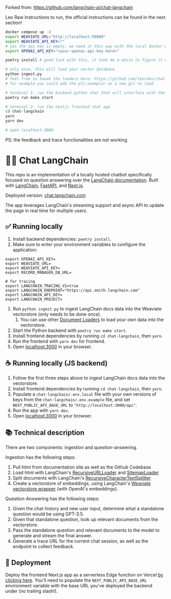 Forked from: https://github.com/langchain-ai/chat-langchain

Leo Raw Instructions to run, the official instructions can be found in the next section!

```sh
docker compose up -d
export WEAVIATE_URL="http://localhost:50080"
export WEAVIATE_API_KEY=""
# yes the api key is empty, we need it this way with the local docker weaviate instance
export OPENAI_API_KEY="<your-openai-api-key-here>"

poetry install # good luck with this, it took me a while to figure it out how to install everything correctly because I had a messy environment before, hopefully you dont

# only once, this will load your vector database
python ingest.py
# feel free to tweak the loaders here: https://github.com/leordev/chat-tbd/blob/leordev/tbd/ingest.py#L153-L158
# for example you could add the pfi-exemplar as a new git to load

# terminal 1: run the backend python chat that will interface with the vector store, openai etc.
poetry run make start

# terminal 2: run the nextjs frontend chat app
cd chat-langchain
yarn
yarn dev

# open localhost:3000
```

PS: the feedback and trace functionalities are not working

# 🦜️🔗 Chat LangChain

This repo is an implementation of a locally hosted chatbot specifically focused on question answering over the [LangChain documentation](https://langchain.readthedocs.io/en/latest/).
Built with [LangChain](https://github.com/hwchase17/langchain/), [FastAPI](https://fastapi.tiangolo.com/), and [Next.js](https://nextjs.org).

Deployed version: [chat.langchain.com](https://chat.langchain.com)

The app leverages LangChain's streaming support and async API to update the page in real time for multiple users.

## ✅ Running locally

1. Install backend dependencies: `poetry install`.
1. Make sure to enter your environment variables to configure the application:

```
export OPENAI_API_KEY=
export WEAVIATE_URL=
export WEAVIATE_API_KEY=
export RECORD_MANAGER_DB_URL=

# for tracing
export LANGCHAIN_TRACING_V2=true
export LANGCHAIN_ENDPOINT="https://api.smith.langchain.com"
export LANGCHAIN_API_KEY=
export LANGCHAIN_PROJECT=
```

1. Run `python ingest.py` to ingest LangChain docs data into the Weaviate vectorstore (only needs to be done once).
   1. You can use other [Document Loaders](https://langchain.readthedocs.io/en/latest/modules/document_loaders.html) to load your own data into the vectorstore.
1. Start the Python backend with `poetry run make start`.
1. Install frontend dependencies by running `cd chat-langchain`, then `yarn`.
1. Run the frontend with `yarn dev` for frontend.
1. Open [localhost:3000](http://localhost:3000) in your browser.

## ☕ Running locally (JS backend)

1. Follow the first three steps above to ingest LangChain docs data into the vectorstore.
1. Install frontend dependencies by running `cd chat-langchain`, then `yarn`.
1. Populate a `chat-langchain/.env.local` file with your own versions of keys from the `chat-langchain/.env.example` file, and set `NEXT_PUBLIC_API_BASE_URL` to `"http://localhost:3000/api"`.
1. Run the app with `yarn dev`.
1. Open [localhost:3000](http://localhost:3000) in your browser.

## 📚 Technical description

There are two components: ingestion and question-answering.

Ingestion has the following steps:

1. Pull html from documentation site as well as the Github Codebase
2. Load html with LangChain's [RecursiveURLLoader](https://python.langchain.com/docs/integrations/document_loaders/recursive_url_loader) and [SitemapLoader](https://python.langchain.com/docs/integrations/document_loaders/sitemap)
3. Split documents with LangChain's [RecursiveCharacterTextSplitter](https://api.python.langchain.com/en/latest/text_splitter/langchain.text_splitter.RecursiveCharacterTextSplitter.html)
4. Create a vectorstore of embeddings, using LangChain's [Weaviate vectorstore wrapper](https://python.langchain.com/docs/integrations/vectorstores/weaviate) (with OpenAI's embeddings).

Question-Answering has the following steps:

1. Given the chat history and new user input, determine what a standalone question would be using GPT-3.5.
2. Given that standalone question, look up relevant documents from the vectorstore.
3. Pass the standalone question and relevant documents to the model to generate and stream the final answer.
4. Generate a trace URL for the current chat session, as well as the endpoint to collect feedback.

## 🚀 Deployment

Deploy the frontend Next.js app as a serverless Edge function on Vercel [by clicking here]().
You'll need to populate the `NEXT_PUBLIC_API_BASE_URL` environment variable with the base URL you've deployed the backend under (no trailing slash!).
